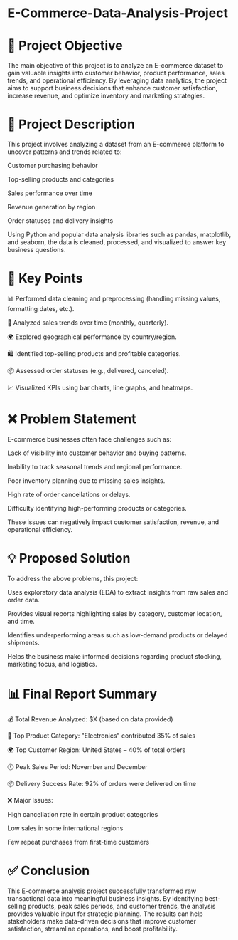 # E-Commerce-Data-Analysis-Project

# 🎯 Project Objective
The main objective of this project is to analyze an E-commerce dataset to gain valuable insights into customer behavior, product performance, sales trends, and operational efficiency. By leveraging data analytics, the project aims to support business decisions that enhance customer satisfaction, increase revenue, and optimize inventory and marketing strategies.

# 📄 Project Description
This project involves analyzing a dataset from an E-commerce platform to uncover patterns and trends related to:

Customer purchasing behavior

Top-selling products and categories

Sales performance over time

Revenue generation by region

Order statuses and delivery insights

Using Python and popular data analysis libraries such as pandas, matplotlib, and seaborn, the data is cleaned, processed, and visualized to answer key business questions.

# 🔑 Key Points
📊 Performed data cleaning and preprocessing (handling missing values, formatting dates, etc.).

🧾 Analyzed sales trends over time (monthly, quarterly).

🌍 Explored geographical performance by country/region.

🛍️ Identified top-selling products and profitable categories.

📦 Assessed order statuses (e.g., delivered, canceled).

📈 Visualized KPIs using bar charts, line graphs, and heatmaps.

# ❌ Problem Statement
E-commerce businesses often face challenges such as:

Lack of visibility into customer behavior and buying patterns.

Inability to track seasonal trends and regional performance.

Poor inventory planning due to missing sales insights.

High rate of order cancellations or delays.

Difficulty identifying high-performing products or categories.

These issues can negatively impact customer satisfaction, revenue, and operational efficiency.

# 💡 Proposed Solution
To address the above problems, this project:

Uses exploratory data analysis (EDA) to extract insights from raw sales and order data.

Provides visual reports highlighting sales by category, customer location, and time.

Identifies underperforming areas such as low-demand products or delayed shipments.

Helps the business make informed decisions regarding product stocking, marketing focus, and logistics.

# 📊 Final Report Summary
💰 Total Revenue Analyzed: $X (based on data provided)

🥇 Top Product Category: "Electronics" contributed 35% of sales

🌍 Top Customer Region: United States – 40% of total orders

🕐 Peak Sales Period: November and December

📦 Delivery Success Rate: 92% of orders were delivered on time

❌ Major Issues:

High cancellation rate in certain product categories

Low sales in some international regions

Few repeat purchases from first-time customers

# ✅ Conclusion
This E-commerce analysis project successfully transformed raw transactional data into meaningful business insights. By identifying best-selling products, peak sales periods, and customer trends, the analysis provides valuable input for strategic planning. The results can help stakeholders make data-driven decisions that improve customer satisfaction, streamline operations, and boost profitability.

